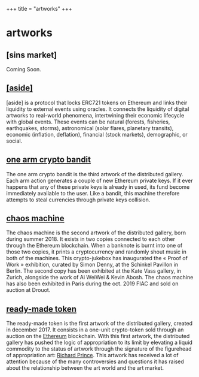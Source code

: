 +++
title = "artworks"
+++

# artworks

## [sins market]

Coming Soon.

## [[aside]](https://aside.distributedgallery.art/)

[aside] is a protocol that locks ERC721 tokens on Ethereum and links their liquidity to external events using oracles. It connects the liquidity of digital artworks to real-world phenomena, intertwining their economic lifecycle with global events. These events can be natural (forests, fisheries, earthquakes, storms), astronomical (solar flares, planetary transits), economic (inflation, deflation), financial (stock markets), demographic, or social.</p>

## [one arm crypto bandit](@/artworks/bandit/index.md)

The one arm crypto bandit is the third artwork of the distributed gallery. Each arm action generates a couple of new Ethereum private keys. If it ever happens that any of these private keys is already in used, its fund become immediately available to the user. Like a bandit, this machine therefore attempts to steal currencies through private keys collision.

## [chaos machine](@/artworks/chaos/index.md)

The chaos machine is the second artwork of the distributed gallery, born during summer 2018. It exists in two copies connected to each other through the Ethereum blockchain. When a banknote is burnt into one of those two copies, it prints a cryptocurrency and randomly shout music in both of the machines. This crypto-jukebox has inaugurated the « Proof of Work » exhibition, curated by Simon Denny, at the Schinkel Pavillon in Berlin. The second copy has been exhibited at the Kate Vass gallery, in Zurich, alongside the work of Ai WeiWei & Kevin Abosh. The chaos machine has also been exhibited in Paris during the oct. 2019 FIAC and sold on auction at Drouot.

## [ready-made token](@/artworks/rmt/index.md)

The ready-made token is the first artwork of the distributed gallery, created in december 2017. It consists in a one-unit crypto-token sold through an auction on the [Ethereum](https://ethereum.org/) blockchain. With this first artwork, the distributed gallery has pushed the logic of appropriation to its limit by elevating a liquid commodity to the status of artwork through the signature of the figurehead of appropriation art: [Richard Prince](https://en.wikipedia.org/wiki/Richard_Prince). This artwork has received a lot of attention because of the many controversies and questions it has raised about the relationship between the art world and the art market.
